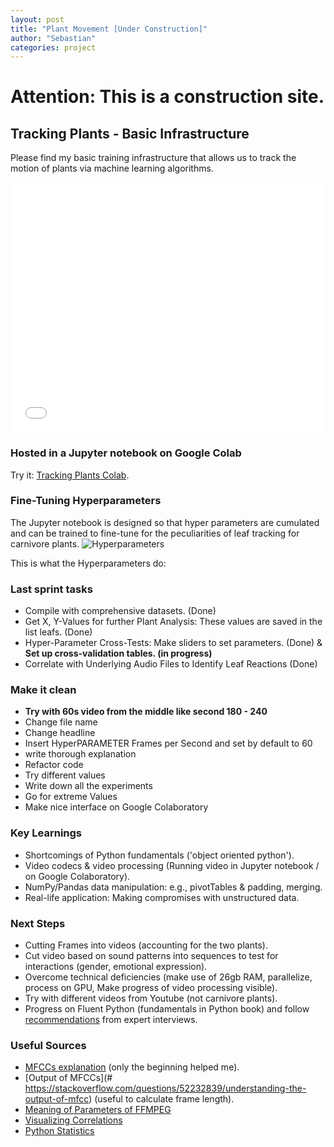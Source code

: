```yaml
---
layout: post
title: "Plant Movement [Under Construction]"
author: "Sebastian"
categories: project
---
```


# Attention: This is a construction site.

## Tracking Plants - Basic Infrastructure

Please find my basic training infrastructure that allows us to track the motion of plants via machine learning algorithms.
<iframe width="100%" height="400" src="xx_long video hosted on youtube " frameborder="0" allow="accelerometer; autoplay; encrypted-media; gyroscope; picture-in-picture" allowfullscreen></iframe>

### Hosted in a Jupyter notebook on Google Colab
Try it: [Tracking Plants Colab](https://github.com/plantions/video-edge-extractor/).

### Fine-Tuning Hyperparameters
The Jupyter notebook is designed so that hyper parameters are cumulated and can be trained to fine-tune for the peculiarities of leaf tracking for carnivore plants. ![Hyperparameters](https://i.imgur.com/uU0mCnt.png)

This is what the Hyperparameters do:

### Last sprint tasks
- Compile with comprehensive datasets. (Done)
- Get X, Y-Values for further Plant Analysis: These values are saved in the list leafs. (Done)
- Hyper-Parameter Cross-Tests: Make sliders to set parameters. (Done) & __Set up cross-validation tables. (in progress)__
- Correlate with Underlying Audio Files to Identify Leaf Reactions (Done)

### Make it clean

- __Try with 60s video from the middle like second 180 - 240__
- Change file name
- Change headline
- Insert HyperPARAMETER Frames per Second and set by default to 60
- write thorough explanation
- Refactor code
- Try different values
- Write down all the experiments
- Go for extreme Values
- Make nice interface on Google Colaboratory

### Key Learnings
- Shortcomings of Python fundamentals ('object oriented python').
- Video codecs & video processing (Running video in Jupyter notebook / on Google Colaboratory).
- NumPy/Pandas data manipulation: e.g., pivotTables & padding, merging.
- Real-life application: Making compromises with unstructured data.

### Next Steps

- Cutting Frames into videos (accounting for the two plants).
- Cut video based on sound patterns into sequences to test for interactions (gender,  emotional expression).
- Overcome technical deficiencies (make use of 26gb RAM, parallelize, process on GPU, Make progress of video processing visible).
- Try with different videos from Youtube (not carnivore plants).
- Progress on Fluent Python (fundamentals in Python book) and follow [recommendations](https://seduerr91.github.io/blog/experts) from expert interviews.

### Useful Sources
- [MFCCs explanation](https://towardsdatascience.com/how-i-understood-what-features-to-consider-while-training-audio-files-eedfb6e9002b) (only the beginning helped me).
- [Output of MFCCs](# https://stackoverflow.com/questions/52232839/understanding-the-output-of-mfcc) (useful to calculate frame length).
- [Meaning of Parameters of FFMPEG](https://stackoverflow.com/questions/9913032/how-can-i-extract-audio-from-video-with-ffmpeg)
- [Visualizing Correlations](https://towardsdatascience.com/better-heatmaps-and-correlation-matrix-plots-in-python-41445d0f2bec)
- [Python Statistics](https://scipy-lectures.org/packages/statistics/index.html)
